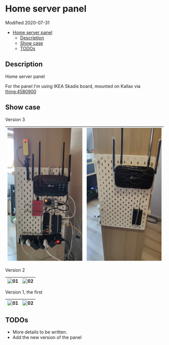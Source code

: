 # Home server panel

Modified 2020-07-31

- [Home server panel](#home-server-panel)
  - [Description](#description)
  - [Show case](#show-case)
  - [TODOs](#todos)

## Description

Home server panel

For the panel I'm using IKEA Skadis board, mounted on Kallax via [thing:4580900](https://www.thingiverse.com/thing:4580900)

## Show case

Version 3

| ![01](./assets/server-panel-v3-01.jpg) | ![02](./assets/server-panel-v3-02.jpg) |
|:--------------------------------------:|:--------------------------------------:|

Version 2

| ![01](./assets/server-panel-v2-02.jpg) | ![02](./assets/server-panel-v2-01.jpg) |
|:--------------------------------------:|:--------------------------------------:|

Version 1, the first

| ![01](./assets/server-panel-v1-01.jpg) | ![02](./assets/server-panel-v1-02.jpg) |
|:--------------------------------------:|:--------------------------------------:|

## TODOs

- More details to be written.
- Add the new version of the panel
